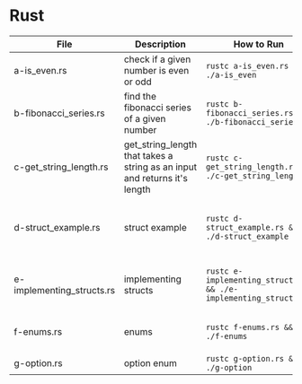 # Rust

| File           | Description                            | How to Run                         | Example Output |
|----------------|----------------------------------------|-------------------------------------|----------------|
| a-is_even.rs   | check if a given number is even or odd | `rustc a-is_even.rs && ./a-is_even` | `true`         |
| b-fibonacci_series.rs | find the fibonacci series of a given number | `rustc b-fibonacci_series.rs && ./b-fibonacci_series` | `144`         |
| c-get_string_length.rs | get_string_length that takes a string as an input and returns it's length | `rustc c-get_string_length.rs && ./c-get_string_length` | `12`         |
| d-struct_example.rs | struct example | `rustc d-struct_example.rs && ./d-struct_example` | `name of the user: Samblackspy`, `email of the user: example@gmail.com`, `age of the user: 21` |
| e-implementing_structs.rs | implementing structs | `rustc e-implementing_structs.rs && ./e-implementing_structs` | `area of rectangle is 32`, `perimeter of rectangle is 24`, `return debug without self: 1` |
| f-enums.rs | enums | `rustc f-enums.rs && ./f-enums` | `area of shape1 is : 48`, `area of shape2 is : 113.03999999999999` |
| g-option.rs | option enum | `rustc g-option.rs && ./g-option` | `i found you at: 0`         |
